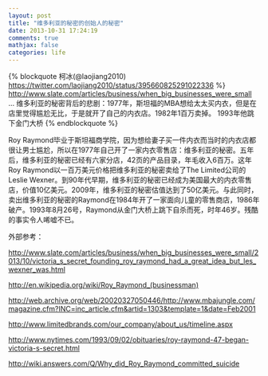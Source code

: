 ```yaml
---
layout: post
title: "维多利亚的秘密的创始人的秘密"
date: 2013-10-31 17:24:19
comments: true
mathjax: false
categories: life
---
```


{% blockquote 柯冰(‏@laojiang2010) https://twitter.com/laojiang2010/status/395660825291022336 %}
http://www.slate.com/articles/business/when_big_businesses_were_small … 维多利亚的秘密背后的悲剧：1977年，斯坦福的MBA想给太太买内衣，但是在店里觉得尴尬无比，于是就开了自己的内衣店。1982年1百万卖掉。 1993年他跳下金门大桥
{% endblockquote %}

<!--more-->

Roy Raymond毕业于斯坦福商学院，因为想给妻子买一件内衣而当时的内衣店都很让男士尴尬，所以在1977年自己开了一家内衣零售店：维多利亚的秘密。五年后，维多利亚的秘密已经有六家分店，42页的产品目录，年毛收入6百万。这年Roy Raymond以一百万美元价格把维多利亚的秘密卖给了The Limited公司的Leslie Wexner。到90年代早期，维多利亚的秘密已经成为美国最大的内衣零售店，价值10亿美元。2009年，维多利亚的秘密估值达到了50亿美元。与此同时，卖出维多利亚的秘密的Raymond在1984年开了一家面向儿童的零售商店，1986年破产。1993年8月26号，Raymond从金门大桥上跳下自杀而死，时年46岁。残酷的事实令人唏嘘不已。

外部参考：

<http://www.slate.com/articles/business/when_big_businesses_were_small/2013/10/victoria_s_secret_founding_roy_raymond_had_a_great_idea_but_les_wexner_was.html>

<http://en.wikipedia.org/wiki/Roy_Raymond_(businessman)>

<http://web.archive.org/web/20020327050446/http://www.mbajungle.com/magazine.cfm?INC=inc_article.cfm&artid=1303&template=1&date=Feb2001>

<http://www.limitedbrands.com/our_company/about_us/timeline.aspx>

<http://www.nytimes.com/1993/09/02/obituaries/roy-raymond-47-began-victoria-s-secret.html>

<http://wiki.answers.com/Q/Why_did_Roy_Raymond_committed_suicide>
